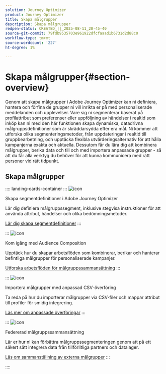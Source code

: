 ```yaml
---
solution: Journey Optimizer
product: Journey Optimizer
title: Skapa målgrupper
description: Skapa målgrupper
redpen-status: CREATED_||_2025-08-11_20-45-40
source-git-commit: 79fdb9535703e961922dfcfaaad1b6731d2d88c0
workflow-type: tm+mt
source-wordcount: '227'
ht-degree: 1%

---
```



# Skapa målgrupper{#section-overview}

Genom att skapa målgrupper i Adobe Journey Optimizer kan ni definiera, hantera och förfina de grupper ni vill inrikta er på med personaliserade meddelanden och upplevelser. Vare sig ni segmenterar baserat på profilattribut som preferenser eller uppföljning av händelser i realtid som inköp kan ni med den här funktionen skapa dynamiska, datadrivna målgruppsdefinitioner som är skräddarsydda efter era mål. Ni kommer att utforska olika segmenteringsmetoder, från uppdateringar i realtid till gruppbearbetning, och upptäcka flexibla utvärderingsalternativ för att hålla kampanjerna exakta och aktuella. Dessutom får du lära dig att kombinera målgrupper, berika data och till och med importera anpassade grupper - så att du får alla verktyg du behöver för att kunna kommunicera med rätt personer vid rätt tidpunkt.

## Skapa målgrupper

:::: landing-cards-container
:::
![icon](https://cdn.experienceleague.adobe.com/icons/list-check.svg)

Skapa segmentdefinitioner i Adobe Journey Optimizer

Lär dig definiera målgruppssegment, inklusive stegvisa instruktioner för att använda attribut, händelser och olika bedömningsmetoder.

[Lär dig skapa segmentdefinitioner](../using/audience/creating-a-segment-definition.md)
:::

:::
![icon](https://cdn.experienceleague.adobe.com/icons/puzzle-piece.svg)

Kom igång med Audience Composition

Upptäck hur du skapar arbetsflöden som kombinerar, berikar och hanterar befintliga målgrupper för personaliserade kampanjer.

[Utforska arbetsflöden för målgruppssammansättning](../using/audience/get-started-audience-orchestration.md)
:::

:::
![icon](https://cdn.experienceleague.adobe.com/icons/file-upload.svg)

Importera målgrupper med anpassad CSV-överföring

Ta reda på hur du importerar målgrupper via CSV-filer och mappar attribut till profiler för smidig integrering.

[Läs mer om anpassade överföringar](../using/audience/custom-upload.md)
:::

:::
![icon](https://cdn.experienceleague.adobe.com/icons/shield-halved.svg)

Federerad målgruppssammansättning

Lär er hur ni kan förbättra målgruppssegmenteringen genom att på ett säkert sätt integrera data från tillförlitliga partners och datalager.

[Läs om sammanställning av externa målgrupper](../using/audience/federated-audience-composition.md)
:::

::::
